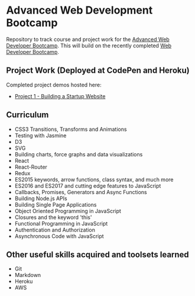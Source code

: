 # Advanced Web Development Bootcamp
Repository to track course and project work for the [Advanced Web Developer Bootcamp](https://www.udemy.com/the-advanced-web-developer-bootcamp/). This will build on the recently completed [Web Developer Bootcamp](https://www.udemy.com/the-web-developer-bootcamp/).

## Project Work (Deployed at CodePen and Heroku)
Completed project demos hosted here:
- [Project 1 - Building a Startup Website](https://codepen.io/blackbaba/pen/YzKEorp)

## Curriculum
- CSS3 Transitions, Transforms and Animations
- Testing with Jasmine
- D3
- SVG
- Building charts, force graphs and data visualizations
- React
- React-Router
- Redux
- ES2015 keywords, arrow functions, class syntax, and much more
- ES2016 and ES2017 and cutting edge features to JavaScript
- Callbacks, Promises, Generators and Async Functions
- Building Node.js APIs
- Building Single Page Applications
- Object Oriented Programming in JavaScript
- Closures and the keyword 'this'
- Functional Programming in JavaScript
- Authentication and Authorization
- Asynchronous Code with JavaScript

## Other useful skills acquired and toolsets learned 
- Git
- Markdown
- Heroku
- AWS

